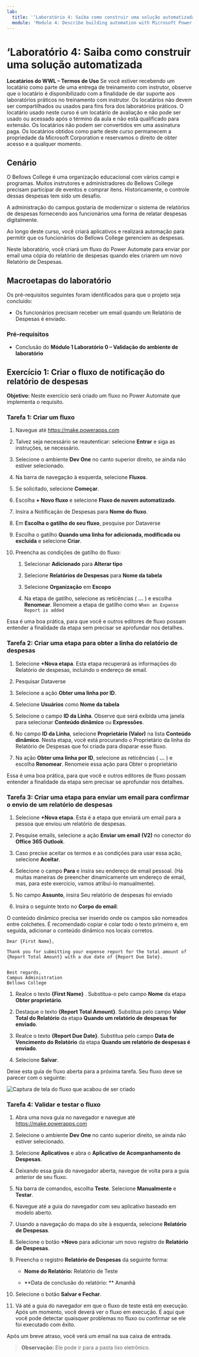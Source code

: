 ```yaml
---
lab:
  title: '‘Laboratório 4: Saiba como construir uma solução automatizada'
  module: 'Module 4: Describe building automation with Microsoft Power Automate'
---
```


# ‘Laboratório 4: Saiba como construir uma solução automatizada

**Locatários do WWL – Termos de Uso** Se você estiver recebendo um locatário como parte de uma entrega de treinamento com instrutor, observe que o locatário é disponibilizado com a finalidade de dar suporte aos laboratórios práticos no treinamento com instrutor. Os locatários não devem ser compartilhados ou usados para fins fora dos laboratórios práticos. O locatário usado neste curso é um locatário de avaliação e não pode ser usado ou acessado após o término da aula e não está qualificado para extensão. Os locatários não podem ser convertidos em uma assinatura paga. Os locatários obtidos como parte deste curso permanecem a propriedade da Microsoft Corporation e reservamos o direito de obter acesso e a qualquer momento. 

## Cenário

O Bellows College é uma organização educacional com vários campi e programas. Muitos instrutores e administradores do Bellows College precisam participar de eventos e comprar itens. Historicamente, o controle dessas despesas tem sido um desafio. 

A administração do campus gostaria de modernizar o sistema de relatórios de despesas fornecendo aos funcionários uma forma de relatar despesas digitalmente. 

Ao longo deste curso, você criará aplicativos e realizará automação para permitir que os funcionários do Bellows College gerenciem as despesas. 

Neste laboratório, você criará um fluxo do Power Automate para enviar por email uma cópia do relatório de despesas quando eles criarem um novo Relatório de Despesas.

## Macroetapas do laboratório

Os pré-requisitos seguintes foram identificados para que o projeto seja concluído:

- Os funcionários precisam receber um email quando um Relatório de Despesas é enviado. 

### Pré-requisitos

- Conclusão do **Módulo 1 Laboratório 0 – Validação do ambiente de laboratório**

## Exercício 1: Criar o fluxo de notificação do relatório de despesas

**Objetivo:** Neste exercício será criado um fluxo no Power Automate que implementa o requisito. 

### Tarefa 1: Criar um fluxo

1. Navegue até https://make.powerapps.com

1. Talvez seja necessário se reautenticar: selecione **Entrar** e siga as instruções, se necessário.

1. Selecione o ambiente **Dev One** no canto superior direito, se ainda não estiver selecionado.

1. Na barra de navegação à esquerda, selecione **Fluxos**.

1. Se solicitado, selecione **Começar**.

1. Escolha **+ Novo fluxo** e selecione **Fluxo de nuvem automatizado**.

1. Insira a Notificação de Despesas para **Nome do fluxo**.

1. Em **Escolha o gatilho do seu fluxo**, pesquise por Dataverse

1. Escolha o gatilho **Quando uma linha for adicionada, modificada ou excluída** e selecione **Criar**.

1. Preencha as condições de gatilho do fluxo:

    1. Selecionar **Adicionado** para **Alterar tipo**
    
    1. Selecione **Relatórios de Despesas** para **Nome da tabela**

    1. Selecione **Organização** em **Escopo**

    1. Na etapa de gatilho, selecione as reticências ( **…** ) e escolha **Renomear**. Renomeie a etapa de gatilho como `When an Expense Report is added` 

Essa é uma boa prática, para que você e outros editores de fluxo possam entender a finalidade da etapa sem precisar se aprofundar nos detalhes.

### Tarefa 2: Criar uma etapa para obter a linha do relatório de despesas

1. Selecione **+Nova etapa**. Esta etapa recuperará as informações do Relatório de despesas, incluindo o endereço de email.

1. Pesquisar Dataverse

1. Selecione a ação **Obter uma linha por ID**.

1. Selecione **Usuários** como **Nome da tabela**

1. Selecione o campo **ID da Linha**. Observe que será exibida uma janela para selecionar **Conteúdo dinâmico** ou **Expressões**.

1. No campo **ID da Linha**, selecione **Proprietário (Valor)** na lista **Conteúdo dinâmico**. Nesta etapa, você está procurando o Proprietário da linha do Relatório de Despesas que foi criada para disparar esse fluxo. 

1. Na ação **Obter uma linha por ID**, selecione as reticências ( **…** ) e escolha **Renomear**. Renomeie essa ação para Obter o proprietário

Essa é uma boa prática, para que você e outros editores de fluxo possam entender a finalidade da etapa sem precisar se aprofundar nos detalhes.

### Tarefa 3: Criar uma etapa para enviar um email para confirmar o envio de um relatório de despesas

1. Selecione **+Nova etapa**. Esta é a etapa que enviará um email para a pessoa que enviou um relatório de despesas.

1. Pesquise emails, selecione a ação **Enviar um email (V2)** no conector do **Office 365 Outlook**.

1. Caso precise aceitar os termos e as condições para usar essa ação, selecione **Aceitar**.

1. Selecione o campo **Para** e insira seu endereço de email pessoal. (Há muitas maneiras de preencher dinamicamente um endereço de email, mas, para este exercício, vamos atribuí-lo manualmente).  

1. No campo **Assunto**, insira Seu relatório de despesas foi enviado

1. Insira o seguinte texto no **Corpo do email**:

O conteúdo dinâmico precisa ser inserido onde os campos são nomeados entre colchetes. É recomendado copiar e colar todo o texto primeiro e, em seguida, adicionar o conteúdo dinâmico nos locais corretos.

    Dear {First Name},
    
    Thank you for submitting your expense report for the total amount of {Report Total Amount} with a due date of {Report Due Date}.
    
     
    Best regards,
    Campus Administration
    Bellows College

1. Realce o texto **{First Name}** . Substitua-o pelo campo **Nome** da etapa **Obter proprietário**.

1. Destaque o texto **{Report Total Amount}**. Substitua pelo campo **Valor Total do Relatório** da etapa **Quando um relatório de despesas for enviado**.

1. Realce o texto **{Report Due Date}**. Substitua pelo campo **Data de Vencimento do Relatório** da etapa **Quando um relatório de despesas é enviado**.

1. Selecione **Salvar**.

Deixe esta guia de fluxo aberta para a próxima tarefa. Seu fluxo deve se parecer com o seguinte:

![Captura de tela do fluxo que acabou de ser criado](media/lab-4-create-an-automated-solution-01.png)

### Tarefa 4: Validar e testar o fluxo

1. Abra uma nova guia no navegador e navegue até https://make.powerapps.com

1. Selecione o ambiente **Dev One** no canto superior direito, se ainda não estiver selecionado.

1. Selecione **Aplicativos** e abra o **Aplicativo de Acompanhamento de Despesas**.

1. Deixando essa guia do navegador aberta, navegue de volta para a guia anterior de seu fluxo.

1. Na barra de comandos, escolha **Teste**. Selecione **Manualmente** e **Testar**.

1. Navegue até a guia do navegador com seu aplicativo baseado em modelo aberto.

1. Usando a navegação do mapa do site à esquerda, selecione **Relatório de Despesas**.

1. Selecione o botão **+Novo** para adicionar um novo registro de **Relatório de Despesas**.

1. Preencha o registro **Relatório de Despesas** da seguinte forma:

    - **Nome do Relatório:** Relatório de Teste

    - **Data de conclusão do relatório: ** Amanhã 

1. Selecione o botão **Salvar e Fechar**.

1. Vá até a guia do navegador em que o fluxo de teste está em execução. Após um momento, você deverá ver o fluxo em execução. É aqui que você pode detectar quaisquer problemas no fluxo ou confirmar se ele foi executado com êxito.

Após um breve atraso, você verá um email na sua caixa de entrada. 

>**Observação:** Ele pode ir para a pasta lixo eletrônico.

